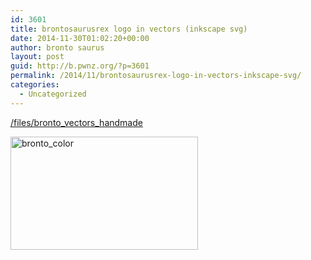 ```yaml
---
id: 3601
title: brontosaurusrex logo in vectors (inkscape svg)
date: 2014-11-30T01:02:20+00:00
author: bronto saurus
layout: post
guid: http://b.pwnz.org/?p=3601
permalink: /2014/11/brontosaurusrex-logo-in-vectors-inkscape-svg/
categories:
  - Uncategorized
---
```

[/files/bronto\_vectors\_handmade](/files/bronto_vectors_handmade)

[<img src="http://b.pwnz.org/wp-content/uploads/2014/11/bronto_color-300x181.png" alt="bronto_color" width="300" height="181" class="alignleft size-medium wp-image-3603" srcset="http://b.pwnz.org/wp-content/uploads/2014/11/bronto_color-300x181.png 300w, http://b.pwnz.org/wp-content/uploads/2014/11/bronto_color.png 600w" sizes="(max-width: 300px) 100vw, 300px" />](http://b.pwnz.org/files/bronto_vectors_handmade/bronto_color.svg)